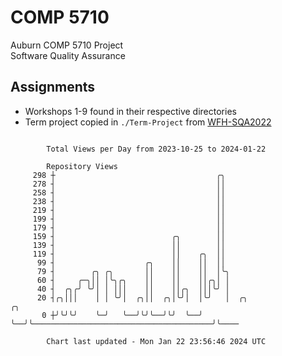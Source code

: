 # COMP 5710
Auburn COMP 5710 Project  
Software Quality Assurance

## Assignments
- Workshops 1-9 found in their respective directories
- Term project copied in `./Term-Project` from [WFH-SQA2022](https://github.com/wumphlett/WFH-SQA2022-AUBURN)

```

        Total Views per Day from 2023-10-25 to 2024-01-22

        Repository Views
     298 ┼                                    ╭╮
     278 ┤                                    ││
     258 ┤                                    ││
     238 ┤                                    ││
     219 ┤                                    ││
     199 ┤                                    ││
     179 ┤                                    ││
     159 ┤                          ╭╮        ││
     139 ┤                          ││        ││
     119 ┤                          ││    ╭╮  ││
      99 ┤                    ╭╮    ││    ││  ││
      79 ┤        ╭╮ ╭╮       ││    ││    ││  │╰╮
      60 ┤     ╭─╮││ │╰╮╭╮    ││    ││    ││╭╮│ │
      40 ┤  ╭╮╭╯ ╰╯│ │ │││    ││    ││╭╮  │││╰╯ │
      20 ┤╭╮│││    │ │ ╰╯│  ╭╮││  ╭╮│╰╯│  │╰╯   │  ╭╮                                        ╭╮
       0 ┼╯╰╯╰╯    ╰─╯   ╰──╯╰╯╰──╯╰╯  ╰──╯     ╰──╯╰────────────────────────────────────────╯╰────

        Chart last updated - Mon Jan 22 23:56:46 2024 UTC
        
```
